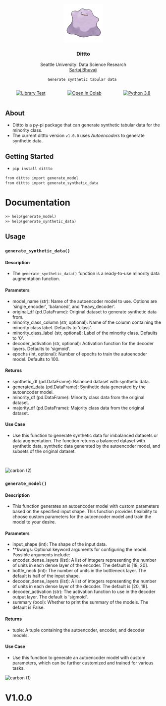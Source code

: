 <br />
<div align="center">
  <a href="https://github.com/SartajBhuvaji/pip-package-build">
    <img src="https://github.com/SartajBhuvaji/Dittto/blob/main/img/dittto.png" alt="logo" width="125" height="125">
  </a>

<h3 align="center">Dittto</h3>

  <p align="center">
    Seattle University: Data Science Research
    <br />
    <a href="https://github.com/SartajBhuvaji">Sartaj Bhuvaji</a>

    
    
    Generate synthetic tabular data 
    
  </p>
</div>


<div style="display: flex; align-items: center; justify-content: space-around;">

  [![Library Test](https://github.com/SartajBhuvaji/pip-package-build/actions/workflows/library_workflow.yml/badge.svg)](https://github.com/SartajBhuvaji/pip-package-build/actions/workflows/library_workflow.yml)

  [![Open In Colab](https://colab.research.google.com/assets/colab-badge.svg)](https://colab.research.google.com/drive/18kAMJR0VBtfC3swIkbuTPWd0Sb0mDVCo?usp=sharing)

  [![Python 3.8](https://img.shields.io/badge/python-3.8-blue.svg)](https://www.python.org/downloads/release/python-380/)
  
</div>


## About
- Dittto is a py-pi package that can generate synthetic tabular data for the minority class.
- The current dittto version `v1.0.0` uses <i>Autoencoders</i> to generate synthetic data.

## Getting Started
- `pip install dittto`

``` 
from dittto import generate_model
from dittto import generate_synthetic_data
```

 
 
# Documentation 
```
>> help(generate_model)
>> help(generate_synthetic_data)
```

## Usage
### `generate_synthetic_data()`
#### Description

- The `generate_synthetic_data()` function is a ready-to-use minority data augmentation function. 

#### Parameters
- model_name (str): Name of the autoencoder model to use. Options are 'single_encoder', 'balanced', and 'heavy_decoder'.
- original_df (pd.DataFrame): Original dataset to generate synthetic data from.
- minority_class_column (str, optional): Name of the column containing the minority class label. Defaults to 'class'.
- minority_class_label (str, optional): Label of the minority class. Defaults to '0'.
- decoder_activation (str, optional): Activation function for the decoder layers. Defaults to 'sigmoid'.
- epochs (int, optional): Number of epochs to train the autoencoder model. Defaults to 100.

#### Returns
- synthetic_df (pd.DataFrame): Balanced dataset with synthetic data.
- generated_data (pd.DataFrame): Synthetic data generated by the autoencoder model.
- minority_df (pd.DataFrame): Minority class data from the original dataset.
- majority_df (pd.DataFrame): Majority class data from the original dataset.

#### Use Case
- Use this function to generate synthetic data for imbalanced datasets or data augmentation. The function returns a balanced dataset with synthetic data, synthetic data generated by the autoencoder model, and subsets of the original dataset.
<br>


![carbon (2)](https://github.com/SartajBhuvaji/pip-package-build/assets/31826483/129359a6-dfd4-4727-adf9-6cfa9d69543c)


### `generate_model()`
#### Description

- This function generates an autoencoder model with custom parameters based on the specified input shape. This function provides flexibility to choose custom parameters for the autoencoder model and train the model to your desire.

#### Parameters
- input_shape (int): The shape of the input data.
- **kwargs: Optional keyword arguments for configuring the model. Possible arguments include:
- encoder_dense_layers (list): A list of integers representing the number of units in each dense layer of the encoder. The default is [18, 20].
- bottle_neck (int): The number of units in the bottleneck layer. The default is half of the input shape.
- decoder_dense_layers (list): A list of integers representing the number of units in each dense layer of the decoder. The default is [20, 18].
- decoder_activation (str): The activation function to use in the decoder output layer. The default is 'sigmoid'.
- summary (bool): Whether to print the summary of the models. The default is False.

#### Returns
- tuple: A tuple containing the autoencoder, encoder, and decoder models.

#### Use Case
- Use this function to generate an autoencoder model with custom parameters, which can be further customized and trained for various tasks.


![carbon (1)](https://github.com/SartajBhuvaji/pip-package-build/assets/31826483/9faadfc5-b151-43bb-a7b4-c702eb7debdc)


# V1.0.0
